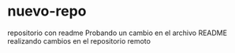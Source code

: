 # nuevo-repo
repositorio con readme
Probando un cambio en el archivo README
realizando cambios en el repositorio remoto

